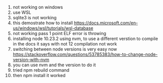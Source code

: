 1. not working on windows
2. use WSL
3. sqlite3 is not working 
4. this demostrate how to install https://docs.microsoft.com/en-us/windows/wsl/tutorials/wsl-database 
5. not working pass 1 point ELF error is throwing
6. installing node 10.23.2 using nvm, to use a different verstion to compile in the docs it says with not 12 compilation not work
7. switching between node versions is very easy now https://stackoverflow.com/questions/53785383/how-to-change-node-version-with-nvm
8. you can use nvm and the version to do it
9. tried npm rebuild command
10. then npm install it worked